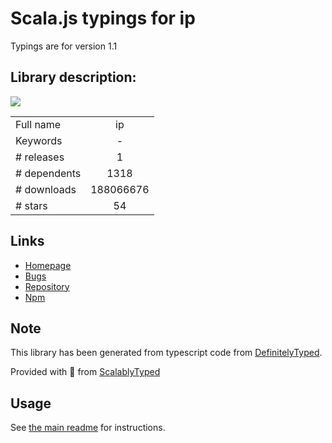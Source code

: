
# Scala.js typings for ip

Typings are for version 1.1

## Library description:
[![](https://badge.fury.io/js/ip.svg)](https://www.npmjs.com/package/ip)

|                    |                 |
| ------------------ | :-------------: |
| Full name          | ip |
| Keywords           | - |
| # releases         | 1 |
| # dependents       | 1318 |
| # downloads        | 188066676 |
| # stars            | 54 |

## Links
- [Homepage](https://github.com/indutny/node-ip)
- [Bugs](https://github.com/indutny/node-ip/issues)
- [Repository](https://github.com/indutny/node-ip)
- [Npm](https://www.npmjs.com/package/ip)
    


## Note
This library has been generated from typescript code from [DefinitelyTyped](https://definitelytyped.org).

Provided with :purple_heart: from [ScalablyTyped](https://github.com/oyvindberg/ScalablyTyped)

## Usage
See [the main readme](../../readme.md) for instructions.


